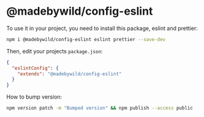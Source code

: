 # @madebywild/config-eslint

To use it in your project, you need to install this package, eslint and prettier:

```bash
npm i @madebywild/config-eslint eslint prettier --save-dev
```

Then, edit your projects `package.json`:

```json
{
  "eslintConfig": {
    "extends": "@madebywild/config-eslint"
  }
}
```

How to bump version:

```bash
npm version patch -m "Bumped version" && npm publish --access public
```
